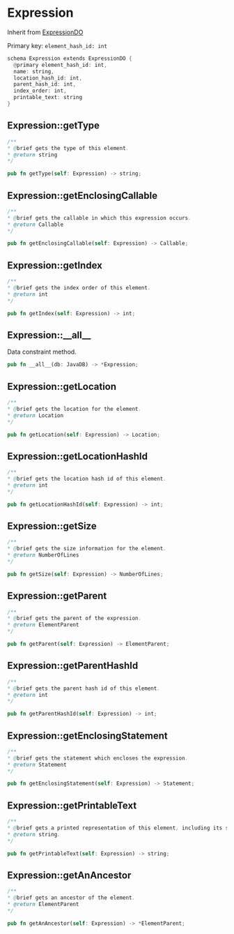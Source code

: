 # Expression

Inherit from [ExpressionDO](./ExpressionDO.md)

Primary key: `element_hash_id: int`

```rust
schema Expression extends ExpressionDO {
  @primary element_hash_id: int,
  name: string,
  location_hash_id: int,
  parent_hash_id: int,
  index_order: int,
  printable_text: string
}
```
## Expression::getType

```java
/**
* @brief gets the type of this element.
* @return string
*/
```
```rust
pub fn getType(self: Expression) -> string;
```
## Expression::getEnclosingCallable

```java
/**
* @brief gets the callable in which this expression occurs.
* @return Callable 
*/
```
```rust
pub fn getEnclosingCallable(self: Expression) -> Callable;
```
## Expression::getIndex

```java
/**
* @brief gets the index order of this element.
* @return int
*/
```
```rust
pub fn getIndex(self: Expression) -> int;
```
## Expression::\_\_all\_\_

Data constraint method.

```rust
pub fn __all__(db: JavaDB) -> *Expression;
```
## Expression::getLocation

```java
/**
* @brief gets the location for the element.
* @return Location
*/
```
```rust
pub fn getLocation(self: Expression) -> Location;
```
## Expression::getLocationHashId

```java
/**
* @brief gets the location hash id of this element.
* @return int
*/
```
```rust
pub fn getLocationHashId(self: Expression) -> int;
```
## Expression::getSize

```java
/**
* @brief gets the size information for the element.
* @return NumberOfLines
*/
```
```rust
pub fn getSize(self: Expression) -> NumberOfLines;
```
## Expression::getParent

```java
/**
* @brief gets the parent of the expression.
* @return ElementParent 
*/
```
```rust
pub fn getParent(self: Expression) -> ElementParent;
```
## Expression::getParentHashId

```java
/**
* @brief gets the parent hash id of this element.
* @return int
*/
```
```rust
pub fn getParentHashId(self: Expression) -> int;
```
## Expression::getEnclosingStatement

```java
/**
* @brief gets the statement which encloses the expression.
* @return Statement 
*/
```
```rust
pub fn getEnclosingStatement(self: Expression) -> Statement;
```
## Expression::getPrintableText

```java
/**
* @brief gets a printed representation of this element, including its structure where applicable.
* @return string.
*/
```
```rust
pub fn getPrintableText(self: Expression) -> string;
```
## Expression::getAnAncestor

```java
/**
* @brief gets an ancestor of the element.
* @return ElementParent 
*/
```
```rust
pub fn getAnAncestor(self: Expression) -> *ElementParent;
```
